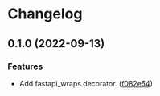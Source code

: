 # Changelog

## 0.1.0 (2022-09-13)


### Features

* Add fastapi_wraps decorator. ([f082e54](https://github.com/pawelrubin/fastapi-wraps/commit/f082e54d104b300667af08b4d87bd6c4e8d3c3dd))
